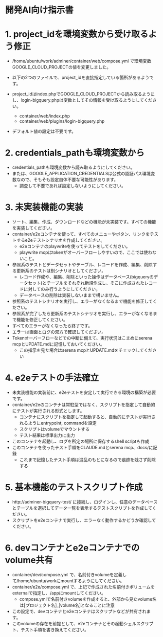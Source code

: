 # 開発AI向け指示書

# 1. project_idを環境変数から受け取るよう修正
* /home/ubuntu/work/adminer/container/web/compose.yml
で環境変数GOOGLE_CLOUD_PROJECTの値を変更しました。

* 以下の2つのファイルで、project_idを直接指定している箇所があるようです。
* project_idはindex.phpでGOOGLE_CLOUD_PROJECTから読み取るようにし、login-bigquery.phpは変数としてその情報を受け取るようにしてください。
	* container/web/index.php
	* container/web/plugins/login-bigquery.php
* デフォルト値の設定は不要です。


# 2. credentials_pathも環境変数から
* credentials_pathも環境変数から読み取るようにしてください。
* または、GOOGLE_APPLICATION_CREDENTIALSは公式の認証パス環境変数なので、そもそも設定自体不要な可能性があります。
	* 調査して不要であれば設定しないようにしてください。

# 3. 未実装機能の実装
* ソート、編集、作成、ダウンロードなどの機能が未実装です。すべての機能を実装してください。
* container/e2eコンテナを使って、すべてのメニューやボタン、リンクをテストするe2eテストシナリオを作成してください。
	* e2eコンテナのplaywriteを使ってテストをしてください。
	* playwrite mcpはtokenがオーバーフローしやすいので、ここでは使わないこと。
* 参照系のテストとデータセットやテーブル、レコードを作成、編集、削除する更新系のテストは別シナリオとしてください。
	* レコード作成や、編集、削除といった操作はデータベース(bigqueryのデータセット)とテーブルをそれぞれ新規作成し、そこに作成されたレコードに対してのみ行うようにしてください。
	* データベースの削除は実装しないままで構いません。
* 参照系のテストシナリオを実行し、エラーがなくなるまで機能を修正してください。
* 参照系が完了したら更新系のテストシナリオを実行し、エラーがなくなるまで機能を修正してください。
* すべてのエラーがなくなったら終了です。
* エラーは画面とログの双方で確認してください。
* Tokenオーバーフローなどでの中断に備えて、実行状況はこまめにserena mcpとUPDATE.mdに記憶しておいてください。
	* この指示を見た場合はserena mcpとUPDATE.mdをチェックしてください


# 4. e2eテストの手法確立
* 未実装機能の実装前に、e2eテストを安定して実行できる環境の構築が必要です。
* container/e2eのコンテナは常駐型ではなく、スクリプトを指定して自動的にテストが実行される形式とします。
	* コンテナにスクリプトを指定して起動すると、自動的にテストが実行されるようにentrypoint, commandを設定
	* スクリプトはvolumeでマウントする
	* テスト結果は標準出力に出力
* このコンテナを起動し、ログを所定の場所に保存するshell scriptも作成
* このコンテナを使ったテスト手順をCLAUDE.mdとserena mcp、docs/に記録
	* これまで記憶したテスト手順は混乱のもとになるので痕跡を残さず削除する


# 5. 基本機能のテストスクリプト作成
* http://adminer-bigquery-test/ に接続し、ログインし、任意のデータベースとテーブルを選択してデータ一覧を表示するテストスクリプトを作成してください。
* スクリプトをe2eコンテナで実行し、エラーなく動作するかどうか確認してください。


# 6. devコンテナとe2eコンテナでのvolume共有
* container/dev/compose.yml で、名前付きvolumeを定義して/home/ubuntu/workにmountするようにしてください。
* container/e2e/compose.yml で、上記で作成された名前付きボリュームをexternalで指定し、/appにmountしてください。
	* compose.ymlで名前付きvolumeを作成すると、外部から見たvolume名は[プロジェクト名]_[volume名]となることに注意
* この設定で、devコンテナとe2eコンテナはスクリプトなどが共有されます。
* このvolumeの存在を前提として、e2eコンテナとその起動シェルスクリプト、テスト手順を書き換えてください。
